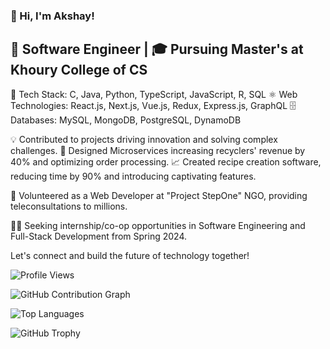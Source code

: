 <!-- @format -->

### 👋 Hi, I'm Akshay!

## 💼 Software Engineer | 🎓 Pursuing Master's at Khoury College of CS

🔧 Tech Stack: C, Java, Python, TypeScript, JavaScript, R, SQL
⚛️ Web Technologies: React.js, Next.js, Vue.js, Redux, Express.js, GraphQL
🗄️ Databases: MySQL, MongoDB, PostgreSQL, DynamoDB

💡 Contributed to projects driving innovation and solving complex challenges.
🚀 Designed Microservices increasing recyclers' revenue by 40% and optimizing order processing.
📈 Created recipe creation software, reducing time by 90% and introducing captivating features.

🌱 Volunteered as a Web Developer at "Project StepOne" NGO, providing teleconsultations to millions.

👨‍💻 Seeking internship/co-op opportunities in Software Engineering and Full-Stack Development from Spring 2024.

Let's connect and build the future of technology together!

![Profile Views](https://komarev.com/ghpvc/?username=gsakshay)

![GitHub Contribution Graph](https://github-readme-streak-stats.herokuapp.com/?user=gsakshay)

![Top Languages](https://github-readme-stats.vercel.app/api/top-langs/?username=gsakshay&layout=compact)

![GitHub Trophy](https://github-profile-trophy.vercel.app/?username=gsakshay)
